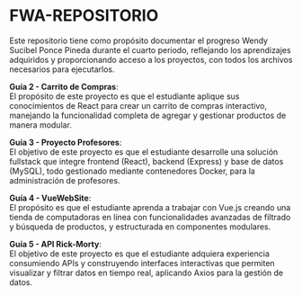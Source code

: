 # FWA-REPOSITORIO
Este repositorio tiene como propósito documentar el progreso Wendy Sucibel Ponce Pineda durante el cuarto periodo, reflejando los aprendizajes adquiridos y proporcionando acceso a los proyectos, con todos los archivos necesarios para ejecutarlos.

**Guía 2 - Carrito de Compras**:  
El propósito de este proyecto es que el estudiante aplique sus conocimientos de React para crear un carrito de compras interactivo, manejando la funcionalidad completa de agregar y gestionar productos de manera modular.

**Guía 3 - Proyecto Profesores**:  
El objetivo de este proyecto es que el estudiante desarrolle una solución fullstack que integre frontend (React), backend (Express) y base de datos (MySQL), todo gestionado mediante contenedores Docker, para la administración de profesores.

**Guía 4 - VueWebSite**:  
El propósito es que el estudiante aprenda a trabajar con Vue.js creando una tienda de computadoras en línea con funcionalidades avanzadas de filtrado y búsqueda de productos, y estructurada en componentes modulares.

**Guía 5 - API Rick-Morty**:  
El objetivo de este proyecto es que el estudiante adquiera experiencia consumiendo APIs y construyendo interfaces interactivas que permiten visualizar y filtrar datos en tiempo real, aplicando Axios para la gestión de datos.
